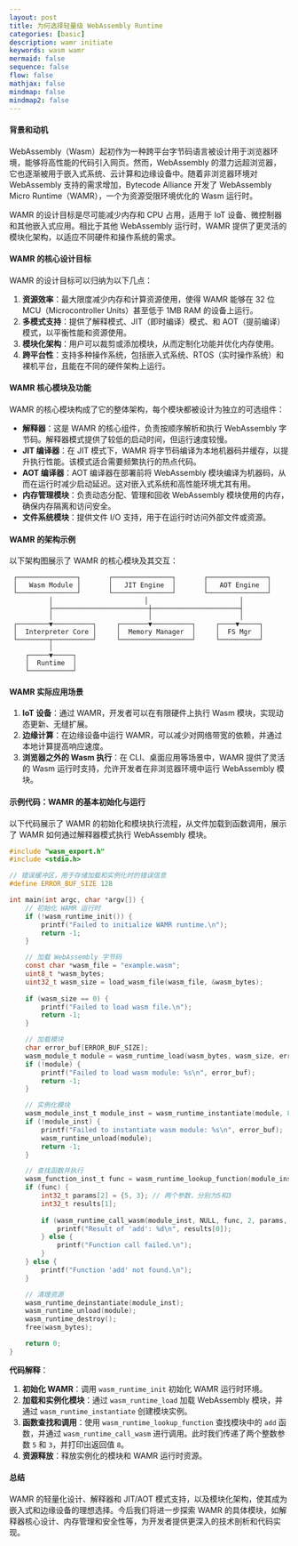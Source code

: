 ```yaml
---
layout: post
title: 为何选择轻量级 WebAssembly Runtime
categories: [basic]
description: wamr initiate
keywords: wasm wamr
mermaid: false
sequence: false
flow: false
mathjax: false
mindmap: false
mindmap2: false
---
```



#### 背景和动机
WebAssembly（Wasm）起初作为一种跨平台字节码语言被设计用于浏览器环境，能够将高性能的代码引入网页。然而，WebAssembly 的潜力远超浏览器，它也逐渐被用于嵌入式系统、云计算和边缘设备中。随着非浏览器环境对 WebAssembly 支持的需求增加，Bytecode Alliance 开发了 WebAssembly Micro Runtime（WAMR），一个为资源受限环境优化的 Wasm 运行时。

WAMR 的设计目标是尽可能减少内存和 CPU 占用，适用于 IoT 设备、微控制器和其他嵌入式应用。相比于其他 WebAssembly 运行时，WAMR 提供了更灵活的模块化架构，以适应不同硬件和操作系统的需求。

#### WAMR 的核心设计目标
WAMR 的设计目标可以归纳为以下几点：

1. **资源效率**：最大限度减少内存和计算资源使用，使得 WAMR 能够在 32 位 MCU（Microcontroller Units）甚至低于 1MB RAM 的设备上运行。
2. **多模式支持**：提供了解释模式、JIT（即时编译）模式、和 AOT（提前编译）模式，以平衡性能和资源使用。
3. **模块化架构**：用户可以裁剪或添加模块，从而定制化功能并优化内存使用。
4. **跨平台性**：支持多种操作系统，包括嵌入式系统、RTOS（实时操作系统）和裸机平台，且能在不同的硬件架构上运行。

#### WAMR 核心模块及功能

WAMR 的核心模块构成了它的整体架构，每个模块都被设计为独立的可选组件：

- **解释器**：这是 WAMR 的核心组件，负责按顺序解析和执行 WebAssembly 字节码。解释器模式提供了较低的启动时间，但运行速度较慢。
- **JIT 编译器**：在 JIT 模式下，WAMR 将字节码编译为本地机器码并缓存，以提升执行性能。该模式适合需要频繁执行的热点代码。
- **AOT 编译器**：AOT 编译器在部署前将 WebAssembly 模块编译为机器码，从而在运行时减少启动延迟。这对嵌入式系统和高性能环境尤其有用。
- **内存管理模块**：负责动态分配、管理和回收 WebAssembly 模块使用的内存，确保内存隔离和访问安全。
- **文件系统模块**：提供文件 I/O 支持，用于在运行时访问外部文件或资源。

#### WAMR 的架构示例
以下架构图展示了 WAMR 的核心模块及其交互：

```
 ┌───────────────┐       ┌───────────────┐       ┌───────────────┐
 │   Wasm Module │       │   JIT Engine  │       │   AOT Engine  │
 └───────────────┘       └───────────────┘       └───────────────┘
          │                       │                       │
          ├────────────────────────┼──────────────────────┤
          │                        │                      │
 ┌────────▼──────────┐     ┌───────▼──────────┐     ┌────▼─────┐
 │  Interpreter Core │     │  Memory Manager  │     │  FS Mgr  │
 └────────┬──────────┘     └──────────────────┘     └──────────┘
          │
    ┌─────▼─────┐
    │  Runtime  │
    └───────────┘
```

#### WAMR 实际应用场景

1. **IoT 设备**：通过 WAMR，开发者可以在有限硬件上执行 Wasm 模块，实现动态更新、无缝扩展。
2. **边缘计算**：在边缘设备中运行 WAMR，可以减少对网络带宽的依赖，并通过本地计算提高响应速度。
3. **浏览器之外的 Wasm 执行**：在 CLI、桌面应用等场景中，WAMR 提供了灵活的 Wasm 运行时支持，允许开发者在非浏览器环境中运行 WebAssembly 模块。

#### 示例代码：WAMR 的基本初始化与运行

以下代码展示了 WAMR 的初始化和模块执行流程，从文件加载到函数调用，展示了 WAMR 如何通过解释器模式执行 WebAssembly 模块。

```c
#include "wasm_export.h"
#include <stdio.h>

// 错误缓冲区，用于存储加载和实例化时的错误信息
#define ERROR_BUF_SIZE 128

int main(int argc, char *argv[]) {
    // 初始化 WAMR 运行时
    if (!wasm_runtime_init()) {
        printf("Failed to initialize WAMR runtime.\n");
        return -1;
    }

    // 加载 WebAssembly 字节码
    const char *wasm_file = "example.wasm";
    uint8_t *wasm_bytes;
    uint32_t wasm_size = load_wasm_file(wasm_file, &wasm_bytes);
    
    if (wasm_size == 0) {
        printf("Failed to load wasm file.\n");
        return -1;
    }

    // 加载模块
    char error_buf[ERROR_BUF_SIZE];
    wasm_module_t module = wasm_runtime_load(wasm_bytes, wasm_size, error_buf, ERROR_BUF_SIZE);
    if (!module) {
        printf("Failed to load wasm module: %s\n", error_buf);
        return -1;
    }

    // 实例化模块
    wasm_module_inst_t module_inst = wasm_runtime_instantiate(module, 8192, 8192, error_buf, ERROR_BUF_SIZE);
    if (!module_inst) {
        printf("Failed to instantiate wasm module: %s\n", error_buf);
        wasm_runtime_unload(module);
        return -1;
    }

    // 查找函数并执行
    wasm_function_inst_t func = wasm_runtime_lookup_function(module_inst, "add", NULL);
    if (func) {
        int32_t params[2] = {5, 3}; // 两个参数，分别为5和3
        int32_t results[1];
        
        if (wasm_runtime_call_wasm(module_inst, NULL, func, 2, params, results)) {
            printf("Result of 'add': %d\n", results[0]);
        } else {
            printf("Function call failed.\n");
        }
    } else {
        printf("Function 'add' not found.\n");
    }

    // 清理资源
    wasm_runtime_deinstantiate(module_inst);
    wasm_runtime_unload(module);
    wasm_runtime_destroy();
    free(wasm_bytes);

    return 0;
}
```

**代码解释**：
1. **初始化 WAMR**：调用 `wasm_runtime_init` 初始化 WAMR 运行时环境。
2. **加载和实例化模块**：通过 `wasm_runtime_load` 加载 WebAssembly 模块，并通过 `wasm_runtime_instantiate` 创建模块实例。
3. **函数查找和调用**：使用 `wasm_runtime_lookup_function` 查找模块中的 `add` 函数，并通过 `wasm_runtime_call_wasm` 进行调用。此时我们传递了两个整数参数 `5` 和 `3`，并打印出返回值 `8`。
4. **资源释放**：释放实例化的模块和 WAMR 运行时资源。

#### 总结
WAMR 的轻量化设计、解释器和 JIT/AOT 模式支持，以及模块化架构，使其成为嵌入式和边缘设备的理想选择。今后我们将进一步探索 WAMR 的具体模块，如解释器核心设计、内存管理和安全性等，为开发者提供更深入的技术剖析和代码实现。